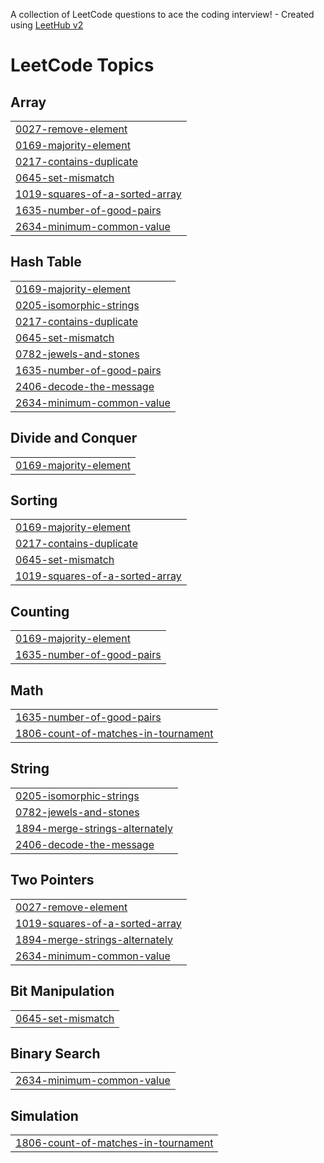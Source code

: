 A collection of LeetCode questions to ace the coding interview! - Created using [LeetHub v2](https://github.com/arunbhardwaj/LeetHub-2.0)
<!---LeetCode Topics Start-->
# LeetCode Topics
## Array
|  |
| ------- |
| [0027-remove-element](https://github.com/GovindPothuraju/DSA-Problems/tree/master/0027-remove-element) |
| [0169-majority-element](https://github.com/GovindPothuraju/DSA-Problems/tree/master/0169-majority-element) |
| [0217-contains-duplicate](https://github.com/GovindPothuraju/DSA-Problems/tree/master/0217-contains-duplicate) |
| [0645-set-mismatch](https://github.com/GovindPothuraju/DSA-Problems/tree/master/0645-set-mismatch) |
| [1019-squares-of-a-sorted-array](https://github.com/GovindPothuraju/DSA-Problems/tree/master/1019-squares-of-a-sorted-array) |
| [1635-number-of-good-pairs](https://github.com/GovindPothuraju/DSA-Problems/tree/master/1635-number-of-good-pairs) |
| [2634-minimum-common-value](https://github.com/GovindPothuraju/DSA-Problems/tree/master/2634-minimum-common-value) |
## Hash Table
|  |
| ------- |
| [0169-majority-element](https://github.com/GovindPothuraju/DSA-Problems/tree/master/0169-majority-element) |
| [0205-isomorphic-strings](https://github.com/GovindPothuraju/DSA-Problems/tree/master/0205-isomorphic-strings) |
| [0217-contains-duplicate](https://github.com/GovindPothuraju/DSA-Problems/tree/master/0217-contains-duplicate) |
| [0645-set-mismatch](https://github.com/GovindPothuraju/DSA-Problems/tree/master/0645-set-mismatch) |
| [0782-jewels-and-stones](https://github.com/GovindPothuraju/DSA-Problems/tree/master/0782-jewels-and-stones) |
| [1635-number-of-good-pairs](https://github.com/GovindPothuraju/DSA-Problems/tree/master/1635-number-of-good-pairs) |
| [2406-decode-the-message](https://github.com/GovindPothuraju/DSA-Problems/tree/master/2406-decode-the-message) |
| [2634-minimum-common-value](https://github.com/GovindPothuraju/DSA-Problems/tree/master/2634-minimum-common-value) |
## Divide and Conquer
|  |
| ------- |
| [0169-majority-element](https://github.com/GovindPothuraju/DSA-Problems/tree/master/0169-majority-element) |
## Sorting
|  |
| ------- |
| [0169-majority-element](https://github.com/GovindPothuraju/DSA-Problems/tree/master/0169-majority-element) |
| [0217-contains-duplicate](https://github.com/GovindPothuraju/DSA-Problems/tree/master/0217-contains-duplicate) |
| [0645-set-mismatch](https://github.com/GovindPothuraju/DSA-Problems/tree/master/0645-set-mismatch) |
| [1019-squares-of-a-sorted-array](https://github.com/GovindPothuraju/DSA-Problems/tree/master/1019-squares-of-a-sorted-array) |
## Counting
|  |
| ------- |
| [0169-majority-element](https://github.com/GovindPothuraju/DSA-Problems/tree/master/0169-majority-element) |
| [1635-number-of-good-pairs](https://github.com/GovindPothuraju/DSA-Problems/tree/master/1635-number-of-good-pairs) |
## Math
|  |
| ------- |
| [1635-number-of-good-pairs](https://github.com/GovindPothuraju/DSA-Problems/tree/master/1635-number-of-good-pairs) |
| [1806-count-of-matches-in-tournament](https://github.com/GovindPothuraju/DSA-Problems/tree/master/1806-count-of-matches-in-tournament) |
## String
|  |
| ------- |
| [0205-isomorphic-strings](https://github.com/GovindPothuraju/DSA-Problems/tree/master/0205-isomorphic-strings) |
| [0782-jewels-and-stones](https://github.com/GovindPothuraju/DSA-Problems/tree/master/0782-jewels-and-stones) |
| [1894-merge-strings-alternately](https://github.com/GovindPothuraju/DSA-Problems/tree/master/1894-merge-strings-alternately) |
| [2406-decode-the-message](https://github.com/GovindPothuraju/DSA-Problems/tree/master/2406-decode-the-message) |
## Two Pointers
|  |
| ------- |
| [0027-remove-element](https://github.com/GovindPothuraju/DSA-Problems/tree/master/0027-remove-element) |
| [1019-squares-of-a-sorted-array](https://github.com/GovindPothuraju/DSA-Problems/tree/master/1019-squares-of-a-sorted-array) |
| [1894-merge-strings-alternately](https://github.com/GovindPothuraju/DSA-Problems/tree/master/1894-merge-strings-alternately) |
| [2634-minimum-common-value](https://github.com/GovindPothuraju/DSA-Problems/tree/master/2634-minimum-common-value) |
## Bit Manipulation
|  |
| ------- |
| [0645-set-mismatch](https://github.com/GovindPothuraju/DSA-Problems/tree/master/0645-set-mismatch) |
## Binary Search
|  |
| ------- |
| [2634-minimum-common-value](https://github.com/GovindPothuraju/DSA-Problems/tree/master/2634-minimum-common-value) |
## Simulation
|  |
| ------- |
| [1806-count-of-matches-in-tournament](https://github.com/GovindPothuraju/DSA-Problems/tree/master/1806-count-of-matches-in-tournament) |
<!---LeetCode Topics End-->